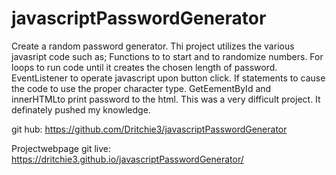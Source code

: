 # javascriptPasswordGenerator

Create a random password generator.  Thi project utilizes the various javasript code such as; Functions to to start and to randomize numbers.  For loops to run code until it creates the chosen length of password. EventListener to operate javascript upon button click. If statements to cause the code to use the proper character type. GetEementById and innerHTMLto print  password to the html.  This was a very difficult project.  It definately pushed my knowledge.

git hub: https://github.com/Dritchie3/javascriptPasswordGenerator

Projectwebpage git live: https://dritchie3.github.io/javascriptPasswordGenerator/